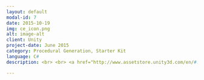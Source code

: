 ```yaml
---
layout: default
modal-id: 7
date: 2015-10-19
img: ce_icon.png
alt: image-alt
client: Unity
project-date: June 2015
category: Procedural Generation, Starter Kit
language: C# 
description: <br> <br> <a href="http://www.assetstore.unity3d.com/en/#!/content/37158"> Unity Store </a> <br> <br> <strong> Procedurally Generated Cave Exploration Starter Kit </strong> <br> <br> Provides a starting point to create an atmospheric 2D exploration game. <br> <br> <strong> Features: </strong> <br> - Procedural tile system. Easily create levels of any size. <br> - Create infinite levels <br> - Four different texture packs <br> - Damage System <br> - Three different enemy types <br> - 2D lighting <br> - Extensive Object pooling <br> - Path Finding 

---
```

